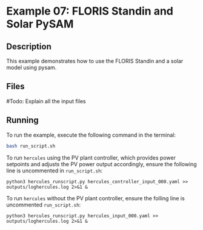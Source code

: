 # Example 07: FLORIS Standin and Solar PySAM

## Description

This example demonstrates how to use the FLORIS Standin and a solar model using pysam.

## Files

#Todo: Explain all the input files

## Running

To run the example, execute the following command in the terminal:

```bash
bash run_script.sh
```


To run `hercules` using the PV plant controller, which provides power setpoints and adjusts the PV power output accordingly, ensure the following line is uncommented in `run_script.sh`:

```
python3 hercules_runscript.py hercules_controller_input_000.yaml >> outputs/loghercules.log 2>&1 &
```

To run `hercules` without the PV plant controller, ensure the folling line is uncommented `run_script.sh`:

```
python3 hercules_runscript.py hercules_input_000.yaml >> outputs/loghercules.log 2>&1 &
```

